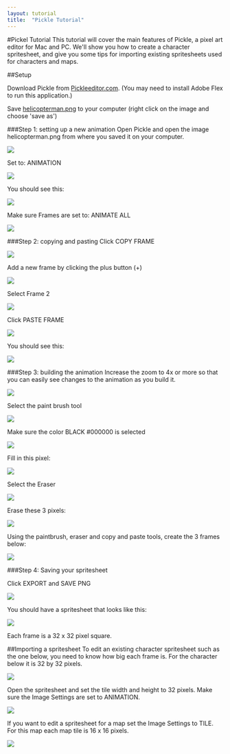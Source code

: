 ```yaml
---
layout: tutorial
title:  "Pickle Tutorial"
---
```


#Pickel Tutorial
This tutorial will cover the main features of Pickle, a pixel art editor for Mac and PC. We'll show you how to create a character spritesheet, and give you some tips for importing existing spritesheets used for characters and maps. 

##Setup

Download Pickle from [Pickleeditor.com][Pickle].
(You may need to install Adobe Flex to run this application.)

Save [helicopterman.png][Helicopter] to your computer (right click on the image and choose 'save as')

###Step 1: setting up a new animation
Open Pickle and open the image helicopterman.png from where you saved it on your computer.

![](../images/pickle1.png)

Set to: ANIMATION

![](../images/pickle2.png)

You should see this: 

![](../images/pickle3.png)

Make sure Frames are set to: ANIMATE ALL

![](../images/pickle4.png)

###Step 2: copying and pasting
Click COPY FRAME

![](../images/pickle5.png)

Add a new frame by clicking the plus button (+)

![](../images/pickle6.png)

Select Frame 2

![](../images/pickle7.png)

Click PASTE FRAME

![](../images/pickle8.png)

You should see this:

![](../images/pickle9.png)

###Step 3: building the animation
Increase the zoom to 4x or more so that you can easily see changes to the animation as you build it.

![](../images/pickle10.png)

Select the paint brush tool

![](../images/pickle11.png)

Make sure the color BLACK #000000 is selected

![](../images/pickle12.png)

Fill in this pixel:

![](../images/pickle13.png)

Select the Eraser

![](../images/pickle14.png)

Erase these 3 pixels:

![](../images/pickle15.png)

Using the paintbrush, eraser and copy and paste tools, create the 3 frames below:

![](../images/pickle16.png)

###Step 4: Saving your spritesheet

Click EXPORT and SAVE PNG

![](../images/pickle17.png)

You should have a spritesheet that looks like this:

![](../images/pickle18.png)

Each frame is a 32 x 32 pixel square.

##Importing a spritesheet
To edit an existing character spritesheet such as the one below, you need to know how big each frame is. For the character below it is 32 by 32 pixels.

![](../images/pickle-example-character.png)

Open the spritesheet and set the tile width and height to 32 pixels. Make sure the Image Settings are set to ANIMATION.

![](../images/pickle-importing-character.png)

If you want to edit a spritesheet for a map set the Image Settings to TILE. For this map each map tile is 16 x 16 pixels.

![](../images/pickle-importing-tiles.png)


[Pickle]: https://pickleeditor.com
[Helicopter]: http://bit.ly/dojosprite1


